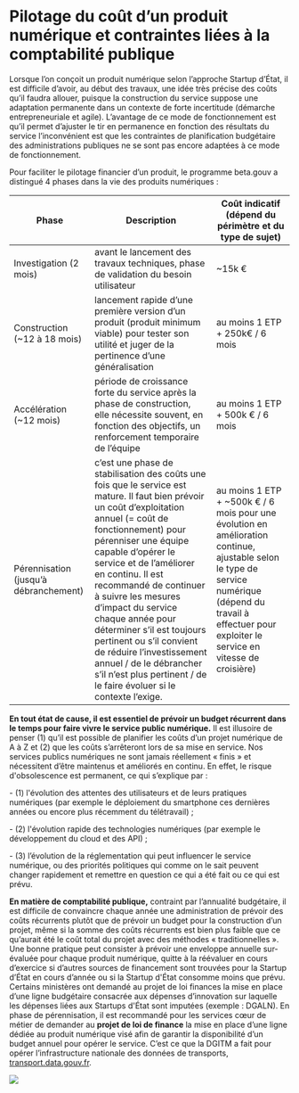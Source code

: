 # Pilotage du coût d’un produit numérique et contraintes liées à la comptabilité publique

Lorsque l’on conçoit un produit numérique selon l’approche Startup d’État, il est difficile d’avoir, au début des travaux, une idée très précise des coûts qu’il faudra allouer, puisque la construction du service suppose une adaptation permanente dans un contexte de forte incertitude (démarche entrepreneuriale et agile). L’avantage de ce mode de fonctionnement est qu’il permet d’ajuster le tir en permanence en fonction des résultats du service l’inconvénient est que les contraintes de planification budgétaire des administrations publiques ne se sont pas encore adaptées à ce mode de fonctionnement.

Pour faciliter le pilotage financier d’un produit, le programme beta.gouv a distingué 4 phases dans la vie des produits numériques :

| Phase                                 | Description                                                                                                                                                                                                                                                                                                                                                                                                                                                                                                                       | Coût indicatif (dépend du périmètre et du type de sujet)                                                                                                                                                       |
| ------------------------------------- | --------------------------------------------------------------------------------------------------------------------------------------------------------------------------------------------------------------------------------------------------------------------------------------------------------------------------------------------------------------------------------------------------------------------------------------------------------------------------------------------------------------------------------- | -------------------------------------------------------------------------------------------------------------------------------------------------------------------------------------------------------------- |
| Investigation (2 mois)                | avant le lancement des travaux techniques, phase de validation du besoin utilisateur                                                                                                                                                                                                                                                                                                                                                                                                                                              | \~15k €                                                                                                                                                                                                        |
| Construction (\~12 à 18 mois)         | lancement rapide d’une première version d’un produit (produit minimum viable) pour tester son utilité et juger de la pertinence d’une généralisation                                                                                                                                                                                                                                                                                                                                                                              | au moins 1 ETP + 250k€ / 6 mois                                                                                                                                                                                |
| Accélération (\~12 mois)              | période de croissance forte du service après la phase de construction, elle nécessite souvent, en fonction des objectifs, un renforcement temporaire de l’équipe                                                                                                                                                                                                                                                                                                                                                                  | au moins 1 ETP + 500k € / 6 mois                                                                                                                                                                               |
| Pérennisation (jusqu’à débranchement) | c’est une phase de stabilisation des coûts une fois que le service est mature. Il faut bien prévoir un coût d’exploitation annuel (= coût de fonctionnement) pour pérenniser une équipe capable d’opérer le service et de l’améliorer en continu. Il est recommandé de continuer à suivre les mesures d’impact du service chaque année pour déterminer s’il est toujours pertinent ou s’il convient de réduire l’investissement annuel / de le débrancher s’il n’est plus pertinent / de le faire évoluer si le contexte l’exige. | au moins 1 ETP + \~500k € / 6 mois pour une évolution en amélioration continue, ajustable selon le type de service numérique (dépend du travail à effectuer pour exploiter le service en vitesse de croisière) |

**En tout état de cause, il est essentiel de prévoir un budget récurrent dans le temps pour faire vivre le service public numérique.** Il est illusoire de penser (1) qu’il est possible de planifier les coûts d’un projet numérique de A à Z et (2) que les coûts s’arrêteront lors de sa mise en service. Nos services publics numériques ne sont jamais réellement « finis » et nécessitent d’être maintenus et améliorés en continu. En effet, le risque d'obsolescence est permanent, ce qui s’explique par :

\- (1) l'évolution des attentes des utilisateurs et de leurs pratiques numériques (par exemple le déploiement du smartphone ces dernières années ou encore plus récemment du télétravail) ;

\- (2) l'évolution rapide des technologies numériques (par exemple le développement du cloud et des API) ;

\- (3) l’évolution de la réglementation qui peut influencer le service numérique, ou des priorités politiques qui comme on le sait peuvent changer rapidement et remettre en question ce qui a été fait ou ce qui est prévu.

**En matière de comptabilité publique,** contraint par l’annualité budgétaire, il est difficile de convaincre chaque année une administration de prévoir des coûts récurrents plutôt que de prévoir un budget pour la construction d’un projet, même si la somme des coûts récurrents est bien plus faible que ce qu’aurait été le coût total du projet avec des méthodes « traditionnelles ». Une bonne pratique peut consister à prévoir une enveloppe annuelle sur-évaluée pour chaque produit numérique, quitte à la réévaluer en cours d’exercice si d’autres sources de financement sont trouvées pour la Startup d’État en cours d’année ou si la Startup d'État consomme moins que prévu. Certains ministères ont demandé au projet de loi finances la mise en place d’une ligne budgétaire consacrée aux dépenses d’innovation sur laquelle les dépenses liées aux Startups d'État sont imputées (exemple : DGALN). En phase de pérennisation, il est recommandé pour les services cœur de métier de demander au **projet de loi de finance** la mise en place d’une ligne dédiée au produit numérique visé afin de garantir la disponibilité d’un budget annuel pour opérer le service. C’est ce que la DGITM a fait pour opérer l’infrastructure nationale des données de transports, [transport.data.gouv.fr](https://transport.data.gouv.fr).

![](https://lh3.googleusercontent.com/\_MhKGvLZ5djUr5k3LB0IWnlrPX06IEZ0VmRyAWYwMfA\_D\_iUfKpn-K4t-IIkJ\_NUIg1yBi3IeO2\_yfvBEEU073yySAMSFPA3obTKZu9TS7cUbqy4GnoYvM15aoKkHj2\_ebClPS69)
